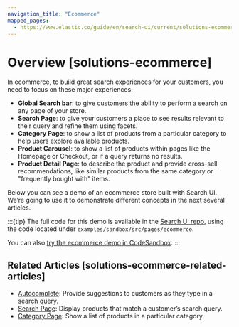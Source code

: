 ```yaml
---
navigation_title: "Ecommerce"
mapped_pages:
  - https://www.elastic.co/guide/en/search-ui/current/solutions-ecommerce.html
---
```


# Overview [solutions-ecommerce]


In ecommerce, to build great search experiences for your customers, you need to focus on these major experiences:

* **Global Search bar**: to give customers the ability to perform a search on any page of your store.
* **Search Page**: to give your customers a place to see results relevant to their query and refine them using facets.
* **Category Page**: to show a list of products from a particular category to help users explore available products.
* **Product Carousel**: to show a list of products within pages like the Homepage or Checkout, or if a query returns no results.
* **Product Detail Page**: to describe the product and provide cross-sell recommendations, like similar products from the same category or "frequently bought with" items.

Below you can see a demo of an ecommerce store built with Search UI. We’re going to use it to demonstrate different concepts in the next several articles.

:::{tip}
The full code for this demo is available in the [Search UI repo](https://github.com/elastic/search-ui/tree/main/examples/sandbox), using the code located under `examples/sandbox/src/pages/ecommerce`.

You can also [try the ecommerce demo in CodeSandbox](https://codesandbox.io/embed/github/elastic/search-ui/tree/main/examples/sandbox?autoresize=1&fontsize=12&initialpath=%2Fecommerce&module=%2Fsrc%2Fpages%2Fecommerce%2Findex.js).
:::

## Related Articles [solutions-ecommerce-related-articles]

* [Autocomplete](/reference/solutions-ecommerce-autocomplete.md): Provide suggestions to customers as they type in a search query.
* [Search Page](/reference/solutions-ecommerce-search-page.md): Display products that match a customer’s search query.
* [Category Page](/reference/solutions-ecommerce-category-page.md): Show a list of products in a particular category.
